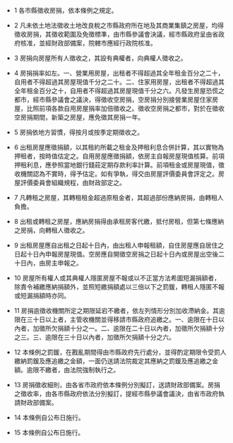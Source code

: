 * 1 各市縣徵收房捐，依本條例之規定。

* 2 凡未依土地法徵收土地改良稅之市縣政府所在地及其商業集鎮之房屋，均得徵收房捐，其徵收範圍及免徵標準，由市縣參議會決議，經市縣政府呈由省政府核准，並經財政部備案，院轄市應經行政院核准。

* 3 房捐向房屋所有人徵收之，其設有典權者，向典權人徵收之。

* 4 房捐捐率如左。一、營業用房屋，出租者不得超過其全年租金百分之二十，自用者不得超過其房屋現值千分之二十。二、住家用房屋，出租者不得超過其全年租金百分之十，自用者不得超過其房屋現值千分之六。凡發生房屋恐慌之都市，經市縣參議會之議決，得徵收空房捐，空房捐分別接營業房屋住家房屋，比照前項各款自用房屋捐率加倍徵收之。徵收空房捐之都市，對於在徵收空房捐期間，新築之房屋，應免徵其房捐一年。

* 5 房捐依地方習慣，得按月或按季定期徵收之。

* 6 出租房屋應徵捐額，以其租約所載之租金及押租利息合併計算，其以實物為押租者，按時值估定之。自用房屋應徵捐額，依房主自報房屋現值核算。前項押租利息，應參照當地銀行錢莊定期存款利率計算。前項租金或房屋現值，徵收機關認為不實時，得予估定。如有爭執，得交由房屋評價委員會評定之。房屋評價委員會組織規程，由財政部定之。

* 7 凡轉租之房屋，其轉租租金超過原租金者，其超過部份應納房捐，由轉租人負擔。

* 8 出租或轉租之房屋，應納房捐得由承租房客代繳，抵付房租，但第七條應納之房捐，向轉租人徵收之。

* 9 出租房屋應自出租之日起十日內，由出租人申報租額，自住房屋應自居住之日起十日內申報房屋現值。空房應自開徵空房捐之日起十日內或房屋出空後二十日內，由房主申報之。

* 10 房屋所有權人或其典權人隱匿房屋不報或以不正當方法希圖短漏捐額者，除責令補繳應納捐額外，並照短繳捐額處以三倍以下之罰鍰，轉租人隱匿不報或短漏捐額時亦同。

* 11 房捐逾徵收機關所定之期限延宕不繳者，依左列情形分別加收滯納金。其逾限在三十日以上者，主管收機關並得移請市縣政府追繳之。一、逾限在十日以內者，加徵所欠捐額十分之一。二、逾限在二十日以內者，加徵所欠捐額十分之三。三、逾限在三十日以內者，加徵所欠捐額十分之六。

* 12 本條例之罰鍰，在戡亂期間得由市縣政府先行處分，並得酌定期限令受罰人繳納罰鍰及應追繳之金額，一面仍送請法院裁定其應納之罰鍰及應追繳之金額。逾限不繳者，由法院強制執行之。

* 13 房捐徵收細則，由各省市政府依本條例分別擬訂，送請財政部備案。房捐之徵收率，由各市縣政府依法分別擬訂，提經市縣參議會議決，由省市政府執請財政部備案。

* 14 本條例自公布日施行。

* 15 本條例自公布日施行。

